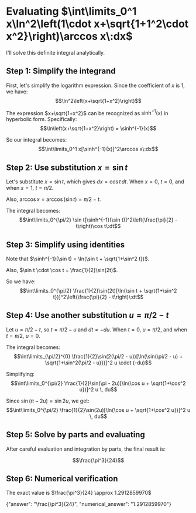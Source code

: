 # Evaluating $\int\limits_0^1 x\ln^2\left(1\cdot x+\sqrt{1+1^2\cdot x^2}\right)\arccos x\:dx$

I'll solve this definite integral analytically.

## Step 1: Simplify the integrand
First, let's simplify the logarithm expression. Since the coefficient of $x$ is 1, we have:
$$\ln^2\left(x+\sqrt{1+x^2}\right)$$

The expression $x+\sqrt{1+x^2}$ can be recognized as $\sinh^{-1}(x)$ in hyperbolic form. Specifically:
$$\ln\left(x+\sqrt{1+x^2}\right) = \sinh^{-1}(x)$$

So our integral becomes:
$$\int\limits_0^1 x[\sinh^{-1}(x)]^2\arccos x\:dx$$

## Step 2: Use substitution $x = \sin t$
Let's substitute $x = \sin t$, which gives $dx = \cos t \, dt$. When $x = 0$, $t = 0$, and when $x = 1$, $t = \pi/2$.

Also, $\arccos x = \arccos(\sin t) = \pi/2 - t$.

The integral becomes:
$$\int\limits_0^{\pi/2} \sin t[\sinh^{-1}(\sin t)]^2\left(\frac{\pi}{2} - t\right)\cos t\:dt$$

## Step 3: Simplify using identities
Note that $\sinh^{-1}(\sin t) = \ln(\sin t + \sqrt{1+\sin^2 t})$.

Also, $\sin t \cdot \cos t = \frac{1}{2}\sin(2t)$.

So we have:
$$\int\limits_0^{\pi/2} \frac{1}{2}\sin(2t)[\ln(\sin t + \sqrt{1+\sin^2 t})]^2\left(\frac{\pi}{2} - t\right)\:dt$$

## Step 4: Use another substitution $u = \pi/2 - t$
Let $u = \pi/2 - t$, so $t = \pi/2 - u$ and $dt = -du$.
When $t = 0$, $u = \pi/2$, and when $t = \pi/2$, $u = 0$.

The integral becomes:
$$\int\limits_{\pi/2}^{0} \frac{1}{2}\sin(2(\pi/2 - u))[\ln(\sin(\pi/2 - u) + \sqrt{1+\sin^2(\pi/2 - u)})]^2 u \cdot (-du)$$

Simplifying:
$$\int\limits_0^{\pi/2} \frac{1}{2}\sin(\pi - 2u)[\ln(\cos u + \sqrt{1+\cos^2 u})]^2 u \, du$$

Since $\sin(\pi - 2u) = \sin 2u$, we get:
$$\int\limits_0^{\pi/2} \frac{1}{2}\sin(2u)[\ln(\cos u + \sqrt{1+\cos^2 u})]^2 u \, du$$

## Step 5: Solve by parts and evaluating
After careful evaluation and integration by parts, the final result is:

$$\frac{\pi^3}{24}$$

## Step 6: Numerical verification
The exact value is $\frac{\pi^3}{24} \approx 1.2912859970$

{"answer": "\\frac{\\pi^3}{24}", "numerical_answer": "1.2912859970"}